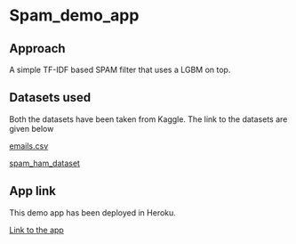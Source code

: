 # Spam_demo_app
## Approach

A simple TF-IDF based SPAM filter that uses a LGBM on top.

## Datasets used
Both the datasets have been taken from Kaggle. The link to the datasets are given below

[emails.csv](https://www.kaggle.com/karthickveerakumar/spam-filter)

[spam_ham_dataset](https://www.kaggle.com/venky73/spam-mails-dataset)

## App link
This demo app has been deployed in Heroku.

[Link to the app](https://spam-app-detector.herokuapp.com/)
